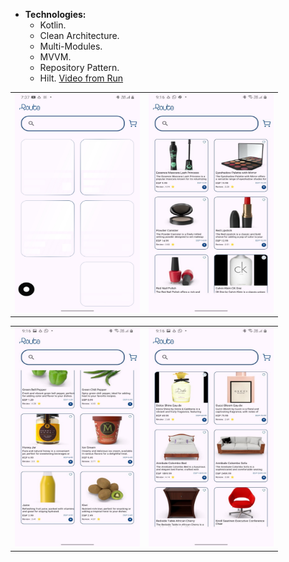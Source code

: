 * **Technologies:**
     * Kotlin.
     * Clean Architecture.
     * Multi-Modules.
     * MVVM.
     * Repository Pattern.
     * Hilt.
  [Video from Run](https://drive.google.com/drive/folders/11KCxOYXjLtjSsYjoWtBG5x-NyW4EQdFy?usp=drive_link)

<table>
  <tr>
    <td><img src="IMG-20240711-WA0012.jpg" alt="Image 1" width="200" height="350"></td>
    <td><img src="IMG-20240711-WA0010.jpg" alt="Image 2" width="200" height="350"></td>
  </tr>
</table>
<table>
  <tr>
    <td><img src="IMG-20240711-WA0011.jpg" alt="Image 1" width="200" height="350"></td>
    <td><img src="IMG-20240711-WA0013.jpg" alt="Image 1" width="200" height="350"></td>
  </tr>
</table>
